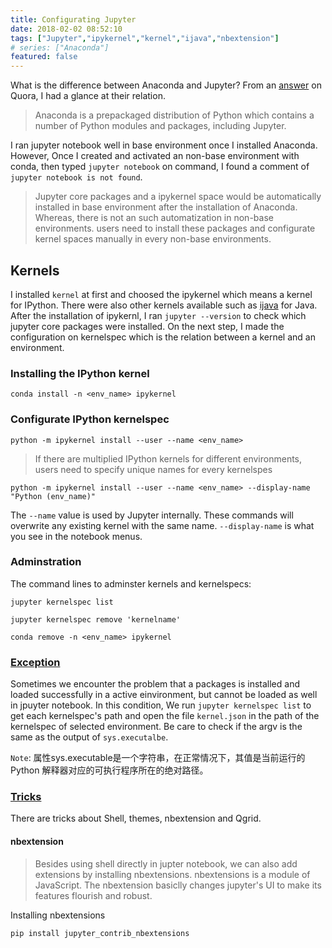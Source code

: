```yaml
---
title: Configurating Jupyter
date: 2018-02-02 08:52:10
tags: ["Jupyter","ipykernel","kernel","ijava","nbextension"]
# series: ["Anaconda"]
featured: false
---
```

<!--more-->

What is the difference between Anaconda and Jupyter? From an [answer](https://qr.ae/pvi18o) on Quora, I had a glance at their relation.

> Anaconda is a prepackaged distribution of Python which contains a number of Python modules and packages, including Jupyter.

I ran jupyter notebook well in base environment once I installed Anaconda. However, Once I created and activated an non-base environment with conda, then typed `jupyter notebook` on command, I found a comment of `jupyter notebook is not found`.

>Jupyter core packages and a ipykernel space would be automatically installed in base environment after the installation of Anaconda. Whereas, there is not an such automatization in non-base environments. users need to install these packages and configurate kernel spaces manually in every non-base environments.

## Kernels
I installed `kernel` at first and choosed the ipykernel which means a kernel for IPython. There were also other kernels available such as [ijava](https://github.com/SpencerPark/IJava) for Java. After the installation of ipykernl, I ran `jupyter --version` to check which jupyter core packages were installed. On the next step, I made the configuration on kernelspec which is the relation between a kernel and an environment.

### Installing the IPython kernel
```
conda install -n <env_name> ipykernel
```
### Configurate IPython kernelspec
```
python -m ipykernel install --user --name <env_name>
```

>If there are multiplied IPython kernels for different environments, users need to specify unique names for every kernelspes
```
python -m ipykernel install --user --name <env_name> --display-name "Python (env_name)"
```

The `--name` value is used by Jupyter internally. These commands will overwrite any existing kernel with the same name. `--display-name` is what you see in the notebook menus.

### Adminstration
The command lines to adminster kernels and kernelspecs:
```
jupyter kernelspec list
```

```
jupyter kernelspec remove 'kernelname'
```

```
conda remove -n <env_name> ipykernel
```

### [Exception](https://pythontechworld.com/article/detail/v4DOLJ3oZb2z)

Sometimes we encounter the problem that a packages is installed  and loaded successfully in a active einvironment, but cannot be loaded as well in jpuyter notebook. In this condition, We run `jupyter kernelspec list` to get each kernelspec's path and open the file `kernel.json` in the path of the kernelspec of selected environment. Be care to check if the argv is the same as the output of `sys.executalbe`.

`Note`: 属性sys.executable是一个字符串，在正常情况下，其值是当前运行的 Python 解释器对应的可执行程序所在的绝对路径。

### [Tricks](https://cloud.tencent.com/developer/article/1511752)

There are tricks about Shell, themes, nbextension and Qgrid.

#### nbextension
>Besides using shell directly in jupter notebook, we can also add extensions by installing nbextensions. nbextensions is a module of JavaScript. The nbextension basiclly changes jupyter's UI to make its features flourish and robust.

Installing nbextensions
```
pip install jupyter_contrib_nbextensions
```